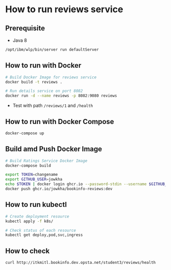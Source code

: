 # How to run reviews service

## Prerequisite

* Java 8

```bash
/opt/ibm/wlp/bin/server run defaultServer
```

## How to run with Docker

```bash
# Build Docker Image for reviews service
docker build -t reviews .

# Run details service on port 8082
docker run -d --name reviews -p 8082:9080 reviews
```

* Test with path `/reviews/1` and `/health`

## How to run with Docker Compose

```bash
docker-compose up
```
## Build amd Push Docker Image
```bash
# Build Ratings Service Docker Image
docker-compose build

export TOKEN=changename
export GITHUB_USER=jowkha
echo $TOKEN | docker login ghcr.io --password-stdin --username $GITHUB_USER
docker push ghcr.io/jowkha/bookinfo-reviews:dev
```

## How to run kubectl

```bash
# Create deployment resource
kubectl apply -f k8s/

# Check status of each resource
kubectl get deploy,pod,svc,ingress
```
## How to check 

```bash
curl http://itkmitl.bookinfo.dev.opsta.net/student3/reviews/health
```
